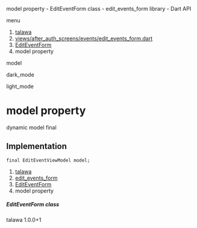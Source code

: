 




model property - EditEventForm class - edit\_events\_form library - Dart API







menu

1. [talawa](../../index.html)
2. [views/after\_auth\_screens/events/edit\_events\_form.dart](../../file-___home_harshil_Desktop_open-source_palisadoes_talawa_lib_views_after_auth_screens_events_edit_events_form/)
3. [EditEventForm](../../file-___home_harshil_Desktop_open-source_palisadoes_talawa_lib_views_after_auth_screens_events_edit_events_form/EditEventForm-class.html)
4. model property

model


dark\_mode

light\_mode




# model property


dynamic
model
final

## Implementation

```
final EditEventViewModel model;
```

 


1. [talawa](../../index.html)
2. [edit\_events\_form](../../file-___home_harshil_Desktop_open-source_palisadoes_talawa_lib_views_after_auth_screens_events_edit_events_form/)
3. [EditEventForm](../../file-___home_harshil_Desktop_open-source_palisadoes_talawa_lib_views_after_auth_screens_events_edit_events_form/EditEventForm-class.html)
4. model property

##### EditEventForm class





talawa
1.0.0+1






